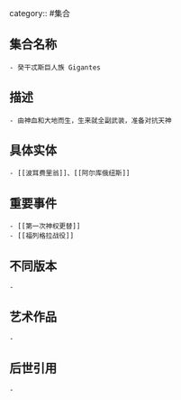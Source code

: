 category:: #集合
## 集合名称
	- 癸干忒斯巨人族 Gigantes
## 描述
	- 由神血和大地而生，生来就全副武装，准备对抗天神
## 具体实体
	- [[波耳费里翁]]、[[阿尔库俄纽斯]]
## 重要事件
	- [[第一次神权更替]]
	- [[福列格拉战役]]
## 不同版本
	-
## 艺术作品
	-
## 后世引用
	-

